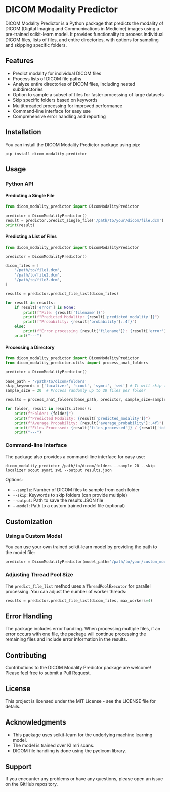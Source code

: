 # DICOM Modality Predictor

DICOM Modality Predictor is a Python package that predicts the modality of DICOM (Digital Imaging and Communications in Medicine) images using a pre-trained scikit-learn model. It provides functionality to process individual DICOM files, lists of files, and entire directories, with options for sampling and skipping specific folders.

## Features

- Predict modality for individual DICOM files
- Process lists of DICOM file paths
- Analyze entire directories of DICOM files, including nested subdirectories
- Option to sample a subset of files for faster processing of large datasets
- Skip specific folders based on keywords
- Multithreaded processing for improved performance
- Command-line interface for easy use
- Comprehensive error handling and reporting

## Installation

You can install the DICOM Modality Predictor package using pip:

```
pip install dicom-modality-predictor
```

## Usage

### Python API

#### Predicting a Single File

```python
from dicom_modality_predictor import DicomModalityPredictor

predictor = DicomModalityPredictor()
result = predictor.predict_single_file('/path/to/your/dicom/file.dcm')
print(result)
```

#### Predicting a List of Files

```python
from dicom_modality_predictor import DicomModalityPredictor

predictor = DicomModalityPredictor()

dicom_files = [
    '/path/to/file1.dcm',
    '/path/to/file2.dcm',
    '/path/to/file3.dcm',
]

results = predictor.predict_file_list(dicom_files)

for result in results:
    if result['error'] is None:
        print(f"File: {result['filename']}")
        print(f"Predicted Modality: {result['predicted_modality']}")
        print(f"Probability: {result['probability']:.4f}")
    else:
        print(f"Error processing {result['filename']}: {result['error']}")
    print("---")
```

#### Processing a Directory

```python
from dicom_modality_predictor import DicomModalityPredictor
from dicom_modality_predictor.utils import process_anat_folders

predictor = DicomModalityPredictor()

base_path = '/path/to/dicom/folders'
skip_keywords = ['localizer', 'scout', 'symri', 'swi'] # It will skip the folders that include these keywords
sample_size = 20  # Process randomly up to 20 files per folder

results = process_anat_folders(base_path, predictor, sample_size=sample_size, skip_keywords=skip_keywords)

for folder, result in results.items():
    print(f"Folder: {folder}")
    print(f"Predicted Modality: {result['predicted_modality']}")
    print(f"Average Probability: {result['average_probability']:.4f}")
    print(f"Files Processed: {result['files_processed']} / {result['total_files']}")
    print("---")
```

### Command-line Interface

The package also provides a command-line interface for easy use:

```
dicom_modality_predictor /path/to/dicom/folders --sample 20 --skip localizer scout symri swi --output results.json
```

Options:
- `--sample`: Number of DICOM files to sample from each folder
- `--skip`: Keywords to skip folders (can provide multiple)
- `--output`: Path to save the results JSON file
- `--model`: Path to a custom trained model file (optional)

## Customization

### Using a Custom Model

You can use your own trained scikit-learn model by providing the path to the model file:

```python
predictor = DicomModalityPredictor(model_path='/path/to/your/custom_model.pkl')
```

### Adjusting Thread Pool Size

The `predict_file_list` method uses a `ThreadPoolExecutor` for parallel processing. You can adjust the number of worker threads:

```python
results = predictor.predict_file_list(dicom_files, max_workers=4)
```

## Error Handling

The package includes error handling. When processing multiple files, if an error occurs with one file, the package will continue processing the remaining files and include error information in the results.

## Contributing

Contributions to the DICOM Modality Predictor package are welcome! Please feel free to submit a Pull Request.

## License

This project is licensed under the MIT License - see the LICENSE file for details.

## Acknowledgments

- This package uses scikit-learn for the underlying machine learning model.
- The model is trained over KI mri scans.
- DICOM file handling is done using the pydicom library.

## Support

If you encounter any problems or have any questions, please open an issue on the GitHub repository.
